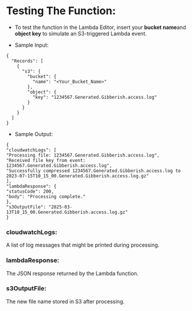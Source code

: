 
# Testing The Function:

- To test the function in the Lambda Editor, insert your **bucket name**and **object key** to simulate an S3-triggered Lambda event.

- Sample Input:
```
{
  "Records": [
    {
      "s3": {
        "bucket": {
          "name": "<Your_Bucket_Name>"
        },
        "object": {
          "key": "1234567.Generated.Gibberish.access.log"
        }
      }
    }
  ]
}
```
  

- Sample Output:
```
{
"cloudwatchLogs": [
"Processing file: 1234567.Generated.Gibberish.access.log",
"Received file key from event: 1234567.Generated.Gibberish.access.log",
"Successfully compressed 1234567.Generated.Gibberish.access.log to 2023-07-15T10_15_00.Generated.Gibberish.access.log.gz"
],
"lambdaResponse": {
"statusCode": 200,
"body": "Processing complete."
},
"s3OutputFile": "2025-03-13T10_15_00.Generated.Gibberish.access.log.gz"
}
```

### cloudwatchLogs:
A list of log messages that might be printed during processing.

### lambdaResponse:
The JSON response returned by the Lambda function.

### s3OutputFile:
The new file name stored in S3 after processing.